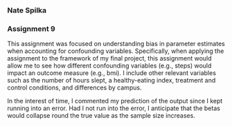 
### Nate Spilka
### Assignment 9

This assignment was focused on understanding bias in parameter estimates when accounting for confounding variables. Specifically, when applying the assignment to the framework of my final project, this assignment would allow me to see how different confounding variables (e.g., steps) would impact an outcome measure (e.g., bmi). I include other relevant variables such as the number of hours slept, a healthy-eating index, treatment and control conditions, and differences by campus.  

In the interest of time, I commented my prediction of the output since I kept running into an error. Had I not run into the error, I anticipate that the betas would collapse round the true value as the sample size increases. 






